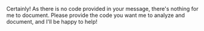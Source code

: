 Certainly! As there is no code provided in your message, there's nothing for me to document. Please provide the code you want me to analyze and document, and I'll be happy to help!